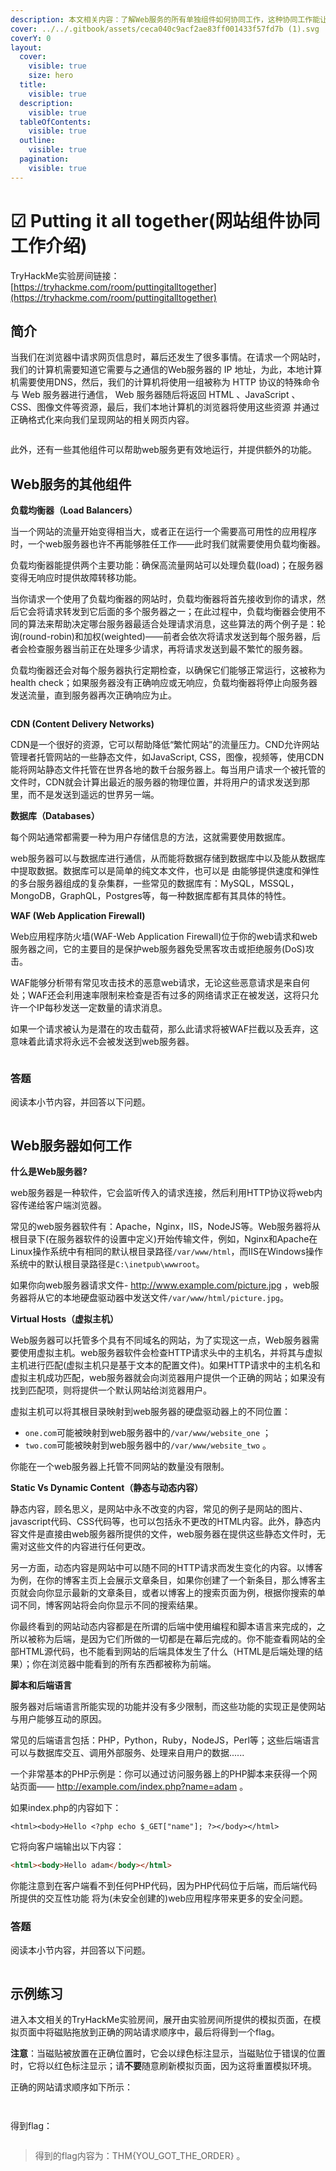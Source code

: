 ```yaml
---
description: 本文相关内容：了解Web服务的所有单独组件如何协同工作，这种协同工作能让我们可以访问自己喜欢的网站。
cover: ../../.gitbook/assets/ceca040c9acf2ae83ff001433f57fd7b (1).svg
coverY: 0
layout:
  cover:
    visible: true
    size: hero
  title:
    visible: true
  description:
    visible: true
  tableOfContents:
    visible: true
  outline:
    visible: true
  pagination:
    visible: true
---
```


# ☑ Putting it all together(网站组件协同工作介绍)

TryHackMe实验房间链接：[https://tryhackme.com/room/puttingitalltogether](https://tryhackme.com/room/puttingitalltogether)

## 简介

当我们在浏览器中请求网页信息时，幕后还发生了很多事情。在请求一个网站时，我们的计算机需要知道它需要与之通信的Web服务器的 IP 地址，为此，本地计算机需要使用DNS，然后，我们的计算机将使用一组被称为 HTTP 协议的特殊命令与 Web 服务器进行通信， Web 服务器随后将返回 HTML 、JavaScript 、CSS、图像文件等资源，最后，我们本地计算机的浏览器将使用这些资源 并通过正确格式化来向我们呈现网站的相关网页内容。

<figure><img src="../../.gitbook/assets/image-20230328122449214.png" alt=""><figcaption></figcaption></figure>

此外，还有一些其他组件可以帮助web服务更有效地运行，并提供额外的功能。

## Web服务的其他组件

**负载均衡器（Load Balancers）**

当一个网站的流量开始变得相当大，或者正在运行一个需要高可用性的应用程序时，一个web服务器也许不再能够胜任工作——此时我们就需要使用负载均衡器。

负载均衡器能提供两个主要功能：确保高流量网站可以处理负载(load)；在服务器变得无响应时提供故障转移功能。

当你请求一个使用了负载均衡器的网站时，负载均衡器将首先接收到你的请求，然后它会将请求转发到它后面的多个服务器之一；在此过程中，负载均衡器会使用不同的算法来帮助决定哪台服务器最适合处理请求消息，这些算法的两个例子是：轮询(round-robin)和加权(weighted)——前者会依次将请求发送到每个服务器，后者会检查服务器当前正在处理多少请求，再将请求发送到最不繁忙的服务器。

负载均衡器还会对每个服务器执行定期检查，以确保它们能够正常运行，这被称为health check；如果服务器没有正确响应或无响应，负载均衡器将停止向服务器发送流量，直到服务器再次正确响应为止。

<figure><img src="../../.gitbook/assets/image-20230329194420901.png" alt=""><figcaption></figcaption></figure>

**CDN (Content Delivery Networks)**

CDN是一个很好的资源，它可以帮助降低“繁忙网站”的流量压力。CND允许网站管理者托管网站的一些静态文件，如JavaScript, CSS，图像，视频等，使用CDN能将网站静态文件托管在世界各地的数千台服务器上。每当用户请求一个被托管的文件时，CDN就会计算出最近的服务器的物理位置，并将用户的请求发送到那里，而不是发送到遥远的世界另一端。

**数据库（Databases）**

每个网站通常都需要一种为用户存储信息的方法，这就需要使用数据库。

web服务器可以与数据库进行通信，从而能将数据存储到数据库中以及能从数据库中提取数据。数据库可以是简单的纯文本文件，也可以是 由能够提供速度和弹性的多台服务器组成的复杂集群，一些常见的数据库有：MySQL，MSSQL，MongoDB，GraphQL，Postgres等，每一种数据库都有其具体的特性。

**WAF (Web Application Firewall)**

Web应用程序防火墙(WAF-Web Application Firewall)位于你的web请求和web服务器之间，它的主要目的是保护web服务器免受黑客攻击或拒绝服务(DoS)攻击。

WAF能够分析带有常见攻击技术的恶意web请求，无论这些恶意请求是来自何处；WAF还会利用速率限制来检查是否有过多的网络请求正在被发送，这将只允许一个IP每秒发送一定数量的请求消息。

如果一个请求被认为是潜在的攻击载荷，那么此请求将被WAF拦截以及丢弃，这意味着此请求将永远不会被发送到web服务器。

<figure><img src="../../.gitbook/assets/image-20230329194500670.png" alt=""><figcaption></figcaption></figure>

### **答题**

阅读本小节内容，并回答以下问题。

<figure><img src="../../.gitbook/assets/image-20230329194637044.png" alt=""><figcaption></figcaption></figure>

## Web服务器如何工作

**什么是Web服务器?**

web服务器是一种软件，它会监听传入的请求连接，然后利用HTTP协议将web内容传递给客户端浏览器。

常见的web服务器软件有：Apache，Nginx，IIS，NodeJS等。Web服务器将从根目录下(在服务器软件的设置中定义)开始传输文件，例如，Nginx和Apache在Linux操作系统中有相同的默认根目录路径`/var/www/html`，而IIS在Windows操作系统中的默认根目录路径是`C:\inetpub\wwwroot`。

如果你向web服务器请求文件- http://www.example.com/picture.jpg ，web服务器将从它的本地硬盘驱动器中发送文件`/var/www/html/picture.jpg`。

**Virtual Hosts（虚拟主机）**

Web服务器可以托管多个具有不同域名的网站，为了实现这一点，Web服务器需要使用虚拟主机。web服务器软件会检查HTTP请求头中的主机名，并将其与虚拟主机进行匹配(虚拟主机只是基于文本的配置文件)。如果HTTP请求中的主机名和虚拟主机成功匹配，web服务器就会向浏览器用户提供一个正确的网站；如果没有找到匹配项，则将提供一个默认网站给浏览器用户。

虚拟主机可以将其根目录映射到web服务器的硬盘驱动器上的不同位置：

* `one.com`可能被映射到web服务器中的`/var/www/website_one` ；
* `two.com`可能被映射到web服务器中的`/var/www/website_two` 。

你能在一个web服务器上托管不同网站的数量没有限制。

**Static Vs Dynamic Content（静态与动态内容）**

静态内容，顾名思义，是网站中永不改变的内容，常见的例子是网站的图片、javascript代码、CSS代码等，也可以包括永不更改的HTML内容。此外，静态内容文件是直接由web服务器所提供的文件，web服务器在提供这些静态文件时，无需对这些文件的内容进行任何更改。

另一方面，动态内容是网站中可以随不同的HTTP请求而发生变化的内容。以博客为例，在你的博客主页上会展示文章条目，如果你创建了一个新条目，那么博客主页就会向你显示最新的文章条目，或者以博客上的搜索页面为例，根据你搜索的单词不同，博客网站将会向你显示不同的搜索结果。

你最终看到的网站动态内容都是在所谓的后端中使用编程和脚本语言来完成的，之所以被称为后端，是因为它们所做的一切都是在幕后完成的。你不能查看网站的全部HTML源代码，也不能看到网站的后端具体发生了什么（HTML是后端处理的结果）；你在浏览器中能看到的所有东西都被称为前端。

**脚本和后端语言**

服务器对后端语言所能实现的功能并没有多少限制，而这些功能的实现正是使网站与用户能够互动的原因。

常见的后端语言包括：PHP，Python，Ruby，NodeJS，Perl等；这些后端语言可以与数据库交互、调用外部服务、处理来自用户的数据......

一个非常基本的PHP示例是：你可以通过访问服务器上的PHP脚本来获得一个网站页面—— http://example.com/index.php?name=adam 。

如果index.php的内容如下：

```php+HTML
<html><body>Hello <?php echo $_GET["name"]; ?></body></html>
```

它将向客户端输出以下内容：

```html
<html><body>Hello adam</body></html>
```

你能注意到在客户端看不到任何PHP代码，因为PHP代码位于后端，而后端代码所提供的交互性功能 将为(未安全创建的)web应用程序带来更多的安全问题。

### **答题**

阅读本小节内容，并回答以下问题。

<figure><img src="../../.gitbook/assets/image-20230329194949800.png" alt=""><figcaption></figcaption></figure>

## 示例练习

进入本文相关的TryHackMe实验房间，展开由实验房间所提供的模拟页面，在模拟页面中将磁贴拖放到正确的网站请求顺序中，最后将得到一个flag。

**注意**：当磁贴被放置在正确位置时，它会以绿色标注显示，当磁贴位于错误的位置时，它将以红色标注显示；请**不要**随意刷新模拟页面，因为这将重置模拟环境。

正确的网站请求顺序如下所示：

<figure><img src="../../.gitbook/assets/image-20230329200155133.png" alt=""><figcaption></figcaption></figure>

<figure><img src="../../.gitbook/assets/image-20230329201018085.png" alt=""><figcaption></figcaption></figure>

得到flag：

<figure><img src="../../.gitbook/assets/image-20230329200657201.png" alt=""><figcaption></figcaption></figure>

> 得到的flag内容为：THM{YOU\_GOT\_THE\_ORDER} 。

<figure><img src="../../.gitbook/assets/image-20230329200737830.png" alt=""><figcaption></figcaption></figure>
